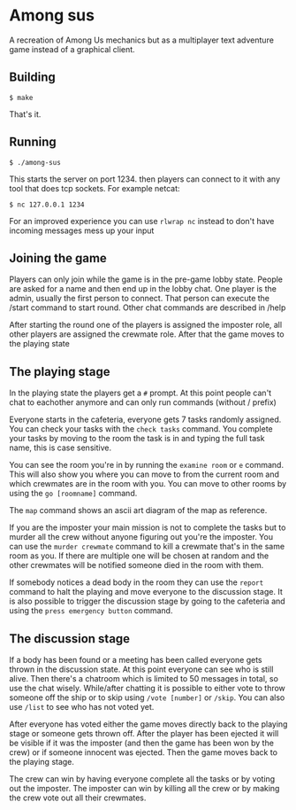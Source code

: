 # Among sus

A recreation of Among Us mechanics but as a multiplayer text adventure game instead of a graphical client.

## Building

```shell-session
$ make
```

That's it.

## Running

```shell-session
$ ./among-sus
```

This starts the server on port 1234. then players can connect to it with any tool that does tcp sockets. For example netcat:

```shell-session
$ nc 127.0.0.1 1234
```

For an improved experience you can use `rlwrap nc` instead to don't have incoming messages mess up your input

## Joining the game

Players can only join while the game is in the pre-game lobby state. People are asked for a name and then end up in the lobby chat. One player is the admin, usually the first person to connect. That person can execute the /start command to start round. Other chat commands are described in /help

After starting the round one of the players is assigned the imposter role, all other players are assigned the crewmate role. After that the game moves to the playing state

## The playing stage

In the playing state the players get a `#` prompt. At this point people can't chat to eachother anymore and can only run commands (without / prefix)

Everyone starts in the cafeteria, everyone gets 7 tasks randomly assigned. You can check your tasks with the `check tasks` command. You complete your tasks by moving to the room the task is in and typing the full task name, this is case sensitive.

You can see the room you're in by running the `examine room` or `e` command. This will also show you where you can move to from the current room and which crewmates are in the room with you. You can move to other rooms by using the `go [roomname]` command.

The `map` command shows an ascii art diagram of the map as reference.

If you are the imposter your main mission is not to complete the tasks but to murder all the crew without anyone figuring out you're the imposter. You can use the `murder crewmate` command to kill a crewmate that's in the same room as you. If there are multiple one will be chosen at random and the other crewmates will be notified someone died in the room with them.

If somebody notices a dead body in the room they can use the `report` command to halt the playing and move everyone to the discussion stage. It is also possible to trigger the discussion stage by going to the cafeteria and using the `press emergency button` command.

## The discussion stage

If a body has been found or a meeting has been called everyone gets thrown in the discussion state. At this point everyone can see who is still alive. Then there's a chatroom which is limited to 50 messages in total, so use the chat wisely. While/after chatting it is possible to either vote to throw someone off the ship or to skip using `/vote [number]` or `/skip`. You can also use `/list` to see who has not voted yet.

After everyone has voted either the game moves directly back to the playing stage or someone gets thrown off. After the player has been ejected it will be visible if it was the imposter (and then the game has been won by the crew) or if someone innocent was ejected. Then the game moves back to the playing stage.

The crew can win by having everyone complete all the tasks or by voting out the imposter. The imposter can win by killing all the crew or by making the crew vote out all their crewmates.

